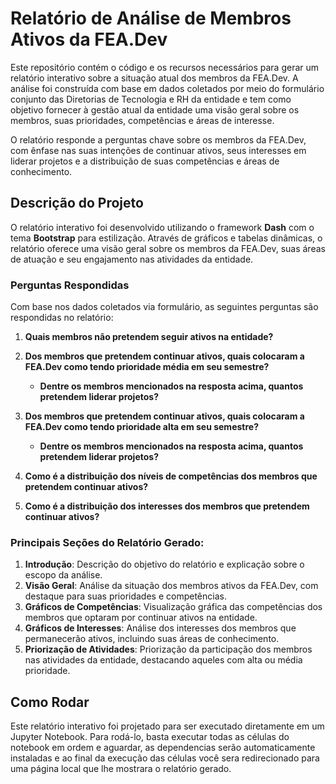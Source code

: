 # Relatório de Análise de Membros Ativos da FEA.Dev

Este repositório contém o código e os recursos necessários para gerar um relatório interativo sobre a situação atual dos membros da FEA.Dev. A análise foi construída com base em dados coletados por meio do formulário conjunto das Diretorias de Tecnologia e RH da entidade e tem como objetivo fornecer à gestão atual da entidade uma visão geral sobre os membros, suas prioridades, competências e áreas de interesse.

O relatório responde a perguntas chave sobre os membros da FEA.Dev, com ênfase nas suas intenções de continuar ativos, seus interesses em liderar projetos e a distribuição de suas competências e áreas de conhecimento.

## Descrição do Projeto

O relatório interativo foi desenvolvido utilizando o framework **Dash** com o tema **Bootstrap** para estilização. Através de gráficos e tabelas dinâmicas, o relatório oferece uma visão geral sobre os membros da FEA.Dev, suas áreas de atuação e seu engajamento nas atividades da entidade.

### Perguntas Respondidas

Com base nos dados coletados via formulário, as seguintes perguntas são respondidas no relatório:

1. **Quais membros não pretendem seguir ativos na entidade?**
   
2. **Dos membros que pretendem continuar ativos, quais colocaram a FEA.Dev como tendo prioridade média em seu semestre?**
   - **Dentre os membros mencionados na resposta acima, quantos pretendem liderar projetos?**

3. **Dos membros que pretendem continuar ativos, quais colocaram a FEA.Dev como tendo prioridade alta em seu semestre?**
   - **Dentre os membros mencionados na resposta acima, quantos pretendem liderar projetos?**

4. **Como é a distribuição dos níveis de competências dos membros que pretendem continuar ativos?**

5. **Como é a distribuição dos interesses dos membros que pretendem continuar ativos?**

### Principais Seções do Relatório Gerado:

1. **Introdução**: Descrição do objetivo do relatório e explicação sobre o escopo da análise.
2. **Visão Geral**: Análise da situação dos membros ativos da FEA.Dev, com destaque para suas prioridades e competências.
3. **Gráficos de Competências**: Visualização gráfica das competências dos membros que optaram por continuar ativos na entidade.
4. **Gráficos de Interesses**: Análise dos interesses dos membros que permanecerão ativos, incluindo suas áreas de conhecimento.
5. **Priorização de Atividades**: Priorização da participação dos membros nas atividades da entidade, destacando aqueles com alta ou média prioridade.

## Como Rodar

Este relatório interativo foi projetado para ser executado diretamente em um Jupyter Notebook. Para rodá-lo, basta executar todas as células do notebook em ordem e aguardar, as dependencias serão automaticamente instaladas e ao final da execução das células você sera redirecionado para uma página local que lhe mostrara o relatório gerado.
